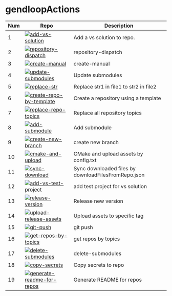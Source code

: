 # gendloopActions

| **Num** | **Repo** | **Description** |
| ---- | ---- | ---- |
| 1 | [![add-vs-solution](https://img.shields.io/v/release/gendloop/add-vs-solution?display_name=release&style=plastic&logo=github&label=add-vs-solution&labelColor=%23bf2b1f&color=blue)](https://github.com/gendloop/add-vs-solution)| Add a vs solution to repo. |
| 2 | [![repository-dispatch](https://img.shields.io/v/release/gendloop/repository-dispatch?display_name=release&style=plastic&logo=github&label=repository-dispatch&labelColor=%23bf2b1f&color=blue)](https://github.com/gendloop/repository-dispatch)| repository-dispatch |
| 3 | [![create-manual](https://img.shields.io/v/release/gendloop/create-manual?display_name=release&style=plastic&logo=github&label=create-manual&labelColor=%23bf2b1f&color=blue)](https://github.com/gendloop/create-manual)| create-manual |
| 4 | [![update-submodules](https://img.shields.io/v/release/gendloop/update-submodules?display_name=release&style=plastic&logo=github&label=update-submodules&labelColor=%23bf2b1f&color=blue)](https://github.com/gendloop/update-submodules)| Update submodules |
| 5 | [![replace-str](https://img.shields.io/v/release/gendloop/replace-str?display_name=release&style=plastic&logo=github&label=replace-str&labelColor=%23bf2b1f&color=blue)](https://github.com/gendloop/replace-str)| Replace str1 in file1 to str2 in file2 |
| 6 | [![create-repo-by-template](https://img.shields.io/v/release/gendloop/create-repo-by-template?display_name=release&style=plastic&logo=github&label=create-repo-by-template&labelColor=%23bf2b1f&color=blue)](https://github.com/gendloop/create-repo-by-template)| Create a repository using a template |
| 7 | [![replace-repo-topics](https://img.shields.io/v/release/gendloop/replace-repo-topics?display_name=release&style=plastic&logo=github&label=replace-repo-topics&labelColor=%23bf2b1f&color=blue)](https://github.com/gendloop/replace-repo-topics)| Replace all repository topics |
| 8 | [![add-submodule](https://img.shields.io/v/release/gendloop/add-submodule?display_name=release&style=plastic&logo=github&label=add-submodule&labelColor=%23bf2b1f&color=blue)](https://github.com/gendloop/add-submodule)| Add submodule |
| 9 | [![create-new-branch](https://img.shields.io/v/release/gendloop/create-new-branch?display_name=release&style=plastic&logo=github&label=create-new-branch&labelColor=%23bf2b1f&color=blue)](https://github.com/gendloop/create-new-branch)| create new branch |
| 10 | [![cmake-and-upload](https://img.shields.io/v/release/gendloop/cmake-and-upload?display_name=release&style=plastic&logo=github&label=cmake-and-upload&labelColor=%23bf2b1f&color=blue)](https://github.com/gendloop/cmake-and-upload)| CMake and upload assets by config.txt |
| 11 | [![sync-download](https://img.shields.io/v/release/gendloop/sync-download?display_name=release&style=plastic&logo=github&label=sync-download&labelColor=%23bf2b1f&color=blue)](https://github.com/gendloop/sync-download)| Sync downloaded files by downloadFilesFromRepo.json |
| 12 | [![add-vs-test-project](https://img.shields.io/v/release/gendloop/add-vs-test-project?display_name=release&style=plastic&logo=github&label=add-vs-test-project&labelColor=%23bf2b1f&color=blue)](https://github.com/gendloop/add-vs-test-project)| add test project for vs solution |
| 13 | [![release-version](https://img.shields.io/v/release/gendloop/release-version?display_name=release&style=plastic&logo=github&label=release-version&labelColor=%23bf2b1f&color=blue)](https://github.com/gendloop/release-version)| Release new version |
| 14 | [![upload-release-assets](https://img.shields.io/v/release/gendloop/upload-release-assets?display_name=release&style=plastic&logo=github&label=upload-release-assets&labelColor=%23bf2b1f&color=blue)](https://github.com/gendloop/upload-release-assets)| Upload assets to specific tag |
| 15 | [![git-push](https://img.shields.io/v/release/gendloop/git-push?display_name=release&style=plastic&logo=github&label=git-push&labelColor=%23bf2b1f&color=blue)](https://github.com/gendloop/git-push)| git push |
| 16 | [![get-repos-by-topics](https://img.shields.io/v/release/gendloop/get-repos-by-topics?display_name=release&style=plastic&logo=github&label=get-repos-by-topics&labelColor=%23bf2b1f&color=blue)](https://github.com/gendloop/get-repos-by-topics)| get repos by topics |
| 17 | [![delete-submodules](https://img.shields.io/v/release/gendloop/delete-submodules?display_name=release&style=plastic&logo=github&label=delete-submodules&labelColor=%23bf2b1f&color=blue)](https://github.com/gendloop/delete-submodules)| delete-submodules |
| 18 | [![copy-secrets](https://img.shields.io/v/release/gendloop/copy-secrets?display_name=release&style=plastic&logo=github&label=copy-secrets&labelColor=%23bf2b1f&color=blue)](https://github.com/gendloop/copy-secrets)| Copy secrets to repo |
| 19 | [![generate-readme-for-repos](https://img.shields.io/v/release/gendloop/generate-readme-for-repos?display_name=release&style=plastic&logo=github&label=generate-readme-for-repos&labelColor=%23bf2b1f&color=blue)](https://github.com/gendloop/generate-readme-for-repos)| Generate README for repos |
